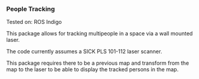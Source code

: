 ### People Tracking ###
Tested on: ROS Indigo

This package allows for tracking multipeople in a space via a wall mounted laser. 

The code currently assumes a SICK PLS 101-112 laser scanner. 

This package requires there to be a previous map and transform from the map to the laser to be able to display the tracked persons in the map.

